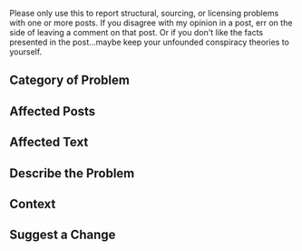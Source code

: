 Please only use this to report structural, sourcing, or licensing problems with one or more posts.  If you disagree with my opinion in a post, err on the side of leaving a comment on that post.  Or if you don't like the facts presented in the post...maybe keep your unfounded conspiracy theories to yourself.

<!-- Provide a general summary of the issue in the Title above -->
<!-- The following is optional for broad issues, such as "use the XYZ plugin wherever the XYZ situation comes up" -->

## Category of Problem
<!-- Try to narrow this down to proofreading, formatting, sources lacking credibility, incompatible licenses, or something else -->

## Affected Posts
<!-- Please list the posts that have the problem that you list -->

## Affected Text
<!-- Quote at least one example paragraph that shows the problem -->

## Describe the Problem
<!-- Please explain what you see wrong -->

## Context
<!-- Why does this problem matter?  Except for proofreading or syntax issues, the context might suggest a useful solution -->

## Suggest a Change
<!-- While I don't promise to use your version, how would you fix the problem? -->

